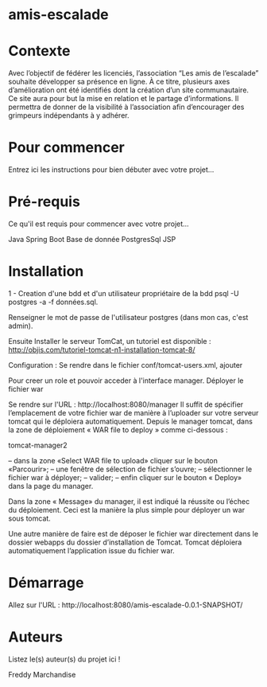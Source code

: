 # amis-escalade

# Contexte
Avec l’objectif de fédérer les licenciés, l’association “​Les amis de l’escalade” souhaite développer sa présence en ligne.
À ce titre, plusieurs axes d’amélioration ont été identifiés dont la création d’un site communautaire. Ce site aura pour but la mise en relation et le partage d’informations.
Il permettra de donner de la visibilité à l’association afin d’encourager des grimpeurs indépendants à y adhérer.

# Pour commencer

Entrez ici les instructions pour bien débuter avec votre projet...

# Pré-requis

Ce qu'il est requis pour commencer avec votre projet...

Java
Spring Boot
Base de donnée PostgresSql
JSP

# Installation

1 - Creation d'une bdd et d'un utilisateur propriétaire de la bdd psql -U postgres -a -f données.sql.

Renseigner le mot de passe de l'utilisateur postgres (dans mon cas, c'est admin).

Ensuite Installer le serveur TomCat, un tutoriel est disponible : http://objis.com/tutoriel-tomcat-n1-installation-tomcat-8/

Configuration : Se rendre dans le fichier conf/tomcat-users.xml, ajouter

Pour creer un role et pouvoir acceder à l'interface manager.
Déployer le fichier war

Se rendre sur l'URL : http://localhost:8080/manager Il suffit de spécifier l’emplacement de votre fichier war de manière à l’uploader sur votre serveur tomcat qui le déploiera automatiquement. Depuis le manager tomcat, dans la zone de déploiement « WAR file to deploy » comme ci-dessous :

tomcat-manager2

– dans la zone «Select WAR file to upload» cliquer sur le bouton «Parcourir»; – une fenêtre de sélection de fichier s’ouvre; – sélectionner le fichier war à déployer; – valider; – enfin cliquer sur le bouton « Deploy» dans la page du manager.

Dans la zone « Message» du manager, il est indiqué la réussite ou l’échec du déploiement. Ceci est la manière la plus simple pour déployer un war sous tomcat.

Une autre manière de faire est de déposer le fichier war directement dans le dossier webapps du dossier d’installation de Tomcat. Tomcat déploiera automatiquement l’application issue du fichier war.

# Démarrage

Allez sur l'URL : http://localhost:8080/amis-escalade-0.0.1-SNAPSHOT/

# Auteurs
Listez le(s) auteur(s) du projet ici !

Freddy Marchandise